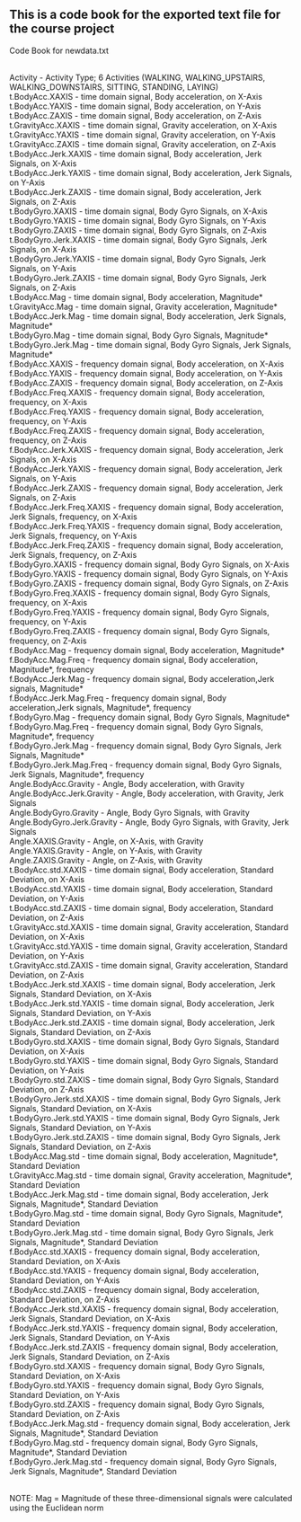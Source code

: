 ## This is a code book for the exported text file for the course project
Code Book for newdata.txt<br /><br />

Activity - Activity Type; 6 Activities (WALKING, WALKING_UPSTAIRS, WALKING_DOWNSTAIRS, SITTING, STANDING, LAYING)<br /> 
t.BodyAcc.XAXIS - time domain signal, Body acceleration, on X-Axis<br />
t.BodyAcc.YAXIS - time domain signal, Body acceleration, on Y-Axis<br />
t.BodyAcc.ZAXIS - time domain signal, Body acceleration, on Z-Axis<br />
t.GravityAcc.XAXIS - time domain signal, Gravity acceleration, on X-Axis<br />
t.GravityAcc.YAXIS - time domain signal, Gravity acceleration, on Y-Axis<br />
t.GravityAcc.ZAXIS - time domain signal, Gravity acceleration, on Z-Axis<br />
t.BodyAcc.Jerk.XAXIS - time domain signal, Body acceleration, Jerk Signals, on X-Axis<br />
t.BodyAcc.Jerk.YAXIS - time domain signal, Body acceleration, Jerk Signals, on Y-Axis<br />
t.BodyAcc.Jerk.ZAXIS - time domain signal, Body acceleration, Jerk Signals, on Z-Axis<br />
t.BodyGyro.XAXIS - time domain signal, Body Gyro Signals, on X-Axis<br />
t.BodyGyro.YAXIS - time domain signal, Body Gyro Signals, on Y-Axis<br />
t.BodyGyro.ZAXIS - time domain signal, Body Gyro Signals, on Z-Axis<br />
t.BodyGyro.Jerk.XAXIS - time domain signal, Body Gyro Signals, Jerk Signals, on X-Axis<br />
t.BodyGyro.Jerk.YAXIS - time domain signal, Body Gyro Signals, Jerk Signals, on Y-Axis<br />
t.BodyGyro.Jerk.ZAXIS - time domain signal, Body Gyro Signals, Jerk Signals, on Z-Axis<br />
t.BodyAcc.Mag - time domain signal, Body acceleration, Magnitude*<br />
t.GravityAcc.Mag - time domain signal, Gravity acceleration, Magnitude*<br />
t.BodyAcc.Jerk.Mag - time domain signal, Body acceleration, Jerk Signals, Magnitude*<br />
t.BodyGyro.Mag - time domain signal, Body Gyro Signals, Magnitude*<br />
t.BodyGyro.Jerk.Mag - time domain signal, Body Gyro Signals, Jerk Signals, Magnitude*<br />
f.BodyAcc.XAXIS - frequency domain signal, Body acceleration, on X-Axis<br />
f.BodyAcc.YAXIS - frequency domain signal, Body acceleration, on Y-Axis<br />
f.BodyAcc.ZAXIS - frequency domain signal, Body acceleration, on Z-Axis<br />
f.BodyAcc.Freq.XAXIS - frequency domain signal, Body acceleration, frequency, on X-Axis<br />
f.BodyAcc.Freq.YAXIS - frequency domain signal, Body acceleration, frequency, on Y-Axis<br />
f.BodyAcc.Freq.ZAXIS - frequency domain signal, Body acceleration, frequency, on Z-Axis<br />
f.BodyAcc.Jerk.XAXIS - frequency domain signal, Body acceleration, Jerk Signals, on X-Axis<br />
f.BodyAcc.Jerk.YAXIS - frequency domain signal, Body acceleration, Jerk Signals, on Y-Axis<br />
f.BodyAcc.Jerk.ZAXIS - frequency domain signal, Body acceleration, Jerk Signals, on Z-Axis<br />
f.BodyAcc.Jerk.Freq.XAXIS - frequency domain signal, Body acceleration, Jerk Signals, frequency, on X-Axis<br />
f.BodyAcc.Jerk.Freq.YAXIS - frequency domain signal, Body acceleration, Jerk Signals, frequency, on Y-Axis<br />
f.BodyAcc.Jerk.Freq.ZAXIS - frequency domain signal, Body acceleration, Jerk Signals, frequency, on Z-Axis<br />
f.BodyGyro.XAXIS - frequency domain signal, Body Gyro Signals, on X-Axis<br />
f.BodyGyro.YAXIS - frequency domain signal, Body Gyro Signals, on Y-Axis<br />
f.BodyGyro.ZAXIS - frequency domain signal, Body Gyro Signals, on Z-Axis<br />
f.BodyGyro.Freq.XAXIS - frequency domain signal, Body Gyro Signals, frequency, on X-Axis<br />
f.BodyGyro.Freq.YAXIS - frequency domain signal, Body Gyro Signals, frequency, on Y-Axis<br />
f.BodyGyro.Freq.ZAXIS - frequency domain signal, Body Gyro Signals, frequency, on Z-Axis<br />
f.BodyAcc.Mag - frequency domain signal, Body acceleration, Magnitude*<br />
f.BodyAcc.Mag.Freq - frequency domain signal, Body acceleration, Magnitude*, frequency <br />
f.BodyAcc.Jerk.Mag - frequency domain signal, Body acceleration,Jerk signals, Magnitude*<br />
f.BodyAcc.Jerk.Mag.Freq - frequency domain signal, Body acceleration,Jerk signals, Magnitude*, frequency<br />
f.BodyGyro.Mag - frequency domain signal, Body Gyro Signals, Magnitude*<br />
f.BodyGyro.Mag.Freq - frequency domain signal, Body Gyro Signals, Magnitude*, frequency<br />
f.BodyGyro.Jerk.Mag - frequency domain signal, Body Gyro Signals, Jerk Signals, Magnitude*<br />
f.BodyGyro.Jerk.Mag.Freq - frequency domain signal, Body Gyro Signals, Jerk Signals, Magnitude*, frequency<br />
Angle.BodyAcc.Gravity - Angle, Body acceleration, with Gravity<br />
Angle.BodyAcc.Jerk.Gravity - Angle, Body acceleration, with Gravity, Jerk Signals<br />
Angle.BodyGyro.Gravity - Angle, Body Gyro Signals, with Gravity<br />
Angle.BodyGyro.Jerk.Gravity - Angle, Body Gyro Signals, with Gravity, Jerk Signals<br />
Angle.XAXIS.Gravity - Angle, on X-Axis, with Gravity<br />
Angle.YAXIS.Gravity - Angle, on Y-Axis, with Gravity<br />
Angle.ZAXIS.Gravity - Angle, on Z-Axis, with Gravity<br />
t.BodyAcc.std.XAXIS - time domain signal, Body acceleration, Standard Deviation, on X-Axis<br />
t.BodyAcc.std.YAXIS - time domain signal, Body acceleration, Standard Deviation, on Y-Axis<br />
t.BodyAcc.std.ZAXIS - time domain signal, Body acceleration, Standard Deviation, on Z-Axis<br />
t.GravityAcc.std.XAXIS - time domain signal, Gravity acceleration, Standard Deviation, on X-Axis<br />
t.GravityAcc.std.YAXIS - time domain signal, Gravity acceleration, Standard Deviation, on Y-Axis<br />
t.GravityAcc.std.ZAXIS - time domain signal, Gravity acceleration, Standard Deviation, on Z-Axis<br />
t.BodyAcc.Jerk.std.XAXIS - time domain signal, Body acceleration, Jerk Signals, Standard Deviation, on X-Axis<br />
t.BodyAcc.Jerk.std.YAXIS - time domain signal, Body acceleration, Jerk Signals, Standard Deviation, on Y-Axis<br />
t.BodyAcc.Jerk.std.ZAXIS - time domain signal, Body acceleration, Jerk Signals, Standard Deviation, on Z-Axis<br />
t.BodyGyro.std.XAXIS - time domain signal, Body Gyro Signals, Standard Deviation, on X-Axis<br />
t.BodyGyro.std.YAXIS - time domain signal, Body Gyro Signals, Standard Deviation, on Y-Axis<br />
t.BodyGyro.std.ZAXIS - time domain signal, Body Gyro Signals, Standard Deviation, on Z-Axis<br />
t.BodyGyro.Jerk.std.XAXIS - time domain signal, Body Gyro Signals, Jerk Signals, Standard Deviation, on X-Axis<br />
t.BodyGyro.Jerk.std.YAXIS - time domain signal, Body Gyro Signals, Jerk Signals, Standard Deviation, on Y-Axis<br />
t.BodyGyro.Jerk.std.ZAXIS - time domain signal, Body Gyro Signals, Jerk Signals, Standard Deviation, on Z-Axis<br />
t.BodyAcc.Mag.std - time domain signal, Body acceleration, Magnitude*, Standard Deviation<br />
t.GravityAcc.Mag.std - time domain signal, Gravity acceleration, Magnitude*, Standard Deviation<br />
t.BodyAcc.Jerk.Mag.std - time domain signal, Body acceleration, Jerk Signals, Magnitude*, Standard Deviation<br />
t.BodyGyro.Mag.std - time domain signal, Body Gyro Signals, Magnitude*, Standard Deviation<br />
t.BodyGyro.Jerk.Mag.std - time domain signal, Body Gyro Signals, Jerk Signals, Magnitude*, Standard Deviation<br />
f.BodyAcc.std.XAXIS - frequency domain signal, Body acceleration, Standard Deviation, on X-Axis<br />
f.BodyAcc.std.YAXIS - frequency domain signal, Body acceleration, Standard Deviation, on Y-Axis<br />
f.BodyAcc.std.ZAXIS - frequency domain signal, Body acceleration, Standard Deviation, on Z-Axis<br />
f.BodyAcc.Jerk.std.XAXIS - frequency domain signal, Body acceleration, Jerk Signals, Standard Deviation, on X-Axis<br />
f.BodyAcc.Jerk.std.YAXIS - frequency domain signal, Body acceleration, Jerk Signals, Standard Deviation, on Y-Axis<br />
f.BodyAcc.Jerk.std.ZAXIS - frequency domain signal, Body acceleration, Jerk Signals, Standard Deviation, on Z-Axis<br />
f.BodyGyro.std.XAXIS - frequency domain signal, Body Gyro Signals, Standard Deviation, on X-Axis<br />
f.BodyGyro.std.YAXIS - frequency domain signal, Body Gyro Signals, Standard Deviation, on Y-Axis<br />
f.BodyGyro.std.ZAXIS - frequency domain signal, Body Gyro Signals, Standard Deviation, on Z-Axis<br />
f.BodyAcc.Jerk.Mag.std - frequency domain signal, Body acceleration, Jerk Signals, Magnitude*, Standard Deviation<br />
f.BodyGyro.Mag.std - frequency domain signal, Body Gyro Signals, Magnitude*, Standard Deviation<br />
f.BodyGyro.Jerk.Mag.std - frequency domain signal, Body Gyro Signals, Jerk Signals, Magnitude*, Standard Deviation<br /><br />

NOTE: Mag = Magnitude of these three-dimensional signals were calculated using the Euclidean norm